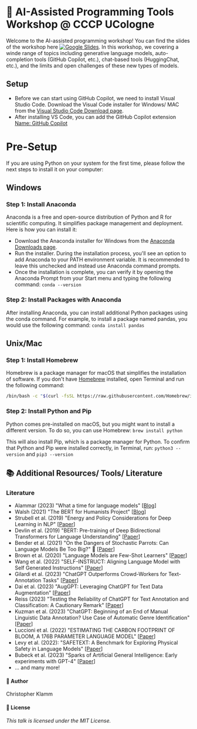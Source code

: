 # 🤖 AI-Assisted Programming Tools Workshop @ CCCP UCologne
Welcome to the AI-assisted programming workshop! You can find the slides of the workshop here [![Google Slides](https://img.shields.io/badge/Slides-yellow?logo=google-slides)](https://github.com/chkla/copilot-cccp/blob/main/AI-Assisted_Programming_for_Researchers@CCCP-2023.pdf). In this workshop, we covering a winde range of topics including generative language models, auto-completion tools (GitHub Copilot, etc.), chat-based tools (HuggingChat, etc.), and the limits and open challenges of these new types of models.

## Setup
* Before we can start using GitHub Copilot, we need to install Visual Studio Code. Download the Visual Code installer for Windows/ MAC from the [Visual Studio Code Download page](https://code.visualstudio.com).
* After installing VS Code, you can add the GitHub Copilot extension [Name: GitHub Copilot](https://marketplace.visualstudio.com/items?itemName=GitHub.copilot)

# Pre-Setup
If you are using Python on your system for the first time, please follow the next steps to install it on your computer:

## Windows
### Step 1: Install Anaconda
Anaconda is a free and open-source distribution of Python and R for scientific computing. It simplifies package management and deployment. Here is how you can install it:
* Download the Anaconda installer for Windows from the [Anaconda Downloads page](https://www.anaconda.com).
* Run the installer. During the installation process, you'll see an option to add Anaconda to your PATH environment variable. It is recommended to leave this unchecked and instead use Anaconda command prompts.
* Once the installation is complete, you can verify it by opening the Anaconda Prompt from your Start menu and typing the following command: `conda --version`

### Step 2: Install Packages with Anaconda
After installing Anaconda, you can install additional Python packages using the conda command. For example, to install a package named pandas, you would use the following command: `conda install pandas`

## Unix/Mac
### Step 1: Install Homebrew
Homebrew is a package manager for macOS that simplifies the installation of software. If you don't have [Homebrew](https://brew.sh) installed, open Terminal and run the following command:

```bash
/bin/bash -c "$(curl -fsSL https://raw.githubusercontent.com/Homebrew/install/HEAD/install.sh)"
```

### Step 2: Install Python and Pip
Python comes pre-installed on macOS, but you might want to install a different version. To do so, you can use Homebrew: `brew install python`

This will also install Pip, which is a package manager for Python.
To confirm that Python and Pip were installed correctly, in Terminal, run: `python3 --version` and `pip3 --version`

## 📚 Additional Resources/ Tools/ Literature
### Literature
* Alammar (2023) "What a time for language models" [[Blog](https://jayalammar.substack.com/p/what-a-time-for-language-models?utm_source=twitter&utm_campaign=auto_share&r=27wcsl)]
* Walsh (2021) "The BERT for Humanists Project" [[Blog](http://www.bertforhumanists.org)]
* Strubell et al. (2019) "Energy and Policy Considerations for Deep Learning in NLP" [[Paper](https://aclanthology.org/P19-1355.pdf)]
* Devlin et al. (2019) "BERT: Pre-training of Deep Bidirectional Transformers for Language Understanding" [[Paper](https://aclanthology.org/P19-1355.pdf)]
* Bender et al. (2021) "On the Dangers of Stochastic Parrots: Can Language Models Be Too Big?" 🦜 [[Paper](https://dl.acm.org/doi/10.1145/3442188.3445922)]
* Brown et al. (2020) "Language Models are Few-Shot Learners" [[Paper](https://arxiv.org/pdf/2005.14165.pdf)]
* Wang et al. (2022) "SELF-INSTRUCT: Aligning Language Model with Self Generated Instructions" [[Paper](https://arxiv.org/pdf/2212.10560.pdf)]
* Gilardi et al. (2023) "ChatGPT Outperforms Crowd-Workers for Text-Annotation Tasks" [[Paper](https://arxiv.org/pdf/2303.15056.pdf)]
* Dai et al. (2023) "AugGPT: Leveraging ChatGPT for Text Data Augmentation" [[Paper](https://arxiv.org/pdf/2302.13007.pdf)]
* Reiss (2023) "Testing the Reliability of ChatGPT for Text Annotation and Classification: A Cautionary Remark" [[Paper](https://www.dropbox.com/s/3z7okruhft74o1a/ChatGPT_Reliability_0405.pdf?dl=0)]
* Kuzman et al. (2023) "ChatGPT: Beginning of an End of Manual Linguistic Data Annotation? Use Case of Automatic Genre Identification" [[Paper](https://www.semanticscholar.org/reader/31f44f0f2124c54e47f4df54dec63118232c25da)]
* Luccioni et al. (2022) "ESTIMATING THE CARBON FOOTPRINT OF BLOOM, A 176B PARAMETER LANGUAGE MODEL" [[Paper](https://arxiv.org/pdf/2211.02001.pdf)]
* Levy et al. (2022): "SAFETEXT: A Benchmark for Exploring Physical Safety in Language Models" [[Paper](https://arxiv.org/pdf/2210.10045.pdf)]
* Bubeck et al. (2023) "Sparks of Artificial General Intelligence: Early experiments with GPT-4" [[Paper](https://arxiv.org/pdf/2303.12712.pdf)]
* ... and many more!

#### 👤 Author
Christopher Klamm

#### 📝 License
_This talk is licensed under the MIT License._
